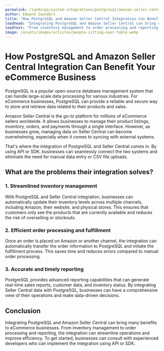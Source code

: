 ```yaml
---
permalink: /landings/system-integrations/postgresql/amazon-seller-central
author: Edward Saunders
title: "How PostgreSQL and Amazon Seller Central Integration Can Benefit Your eCommerce Business"
leadhead: "Integrating PostgreSQL and Amazon Seller Central can bring many benefits to eCommerce businesses"
leadtext: "From inventory management to order processing and reporting, the integration can streamline operations and improve efficiency. To get started, businesses can consult with experienced developers who can implement the integration using API or SDK."
image: /assets/images/articles/people-sitting-near-table.webp
---
```

<div class="arttext">    <h1>How PostgreSQL and Amazon Seller Central Integration Can Benefit Your eCommerce Business</h1>
    <p>PostgreSQL is a popular open-source database management system that can handle large-scale data processing for various industries. For eCommerce businesses, PostgreSQL can provide a reliable and secure way to store and retrieve data related to their products and sales.</p>
    <p>Amazon Seller Central is the go-to platform for millions of eCommerce sellers worldwide. It allows businesses to manage their product listings, inventory, orders, and payments through a single interface. However, as businesses grow, managing data on Seller Central can become overwhelming, especially when it comes to syncing with external systems.</p>
    <p>That's where the integration of PostgreSQL and Seller Central comes in. By using API or SDK, businesses can seamlessly connect the two systems and eliminate the need for manual data entry or CSV file uploads.</p>
    <h2>What are the problems their integration solves?</h2>
    <h3>1. Streamlined inventory management</h3>
    <p>With PostgreSQL and Seller Central integration, businesses can automatically update their inventory levels across multiple channels, including Amazon, their website, and physical stores. This ensures that customers only see the products that are currently available and reduces the risk of overselling or stockouts.</p>
    <h3>2. Efficient order processing and fulfillment</h3>
    <p>Once an order is placed on Amazon or another channel, the integration can automatically transfer the order information to PostgreSQL and initiate the fulfillment process. This saves time and reduces errors compared to manual order processing.</p>
    <h3>3. Accurate and timely reporting</h3>
    <p>PostgreSQL provides advanced reporting capabilities that can generate real-time sales reports, customer data, and inventory status. By integrating Seller Central data with PostgreSQL, businesses can have a comprehensive view of their operations and make data-driven decisions.</p>
    <h2>Conclusion</h2>
    <p>Integrating PostgreSQL and Amazon Seller Central can bring many benefits to eCommerce businesses. From inventory management to order processing and reporting, the integration can streamline operations and improve efficiency. To get started, businesses can consult with experienced developers who can implement the integration using API or SDK.</p>
</div>